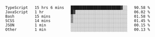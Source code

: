 <!--START_SECTION:waka-->

```text
TypeScript   15 hrs 6 mins   ██████████████████████▓░░   90.58 %
JavaScript   1 hr            █▓░░░░░░░░░░░░░░░░░░░░░░░   06.02 %
Bash         15 mins         ▒░░░░░░░░░░░░░░░░░░░░░░░░   01.58 %
SCSS         14 mins         ▒░░░░░░░░░░░░░░░░░░░░░░░░   01.45 %
JSON         1 min           ░░░░░░░░░░░░░░░░░░░░░░░░░   00.15 %
Other        1 min           ░░░░░░░░░░░░░░░░░░░░░░░░░   00.13 %
```

<!--END_SECTION:waka-->


<!--
**Leorio21/Leorio21** is a ✨ _special_ ✨ repository because its `README.md` (this file) appears on your GitHub profile.

Here are some ideas to get you started:

- 🔭 I’m currently working on ...
- 🌱 I’m currently learning ...
- 👯 I’m looking to collaborate on ...
- 🤔 I’m looking for help with ...
- 💬 Ask me about ...
- 📫 How to reach me: ...
- 😄 Pronouns: ...
- ⚡ Fun fact: ...
-->
